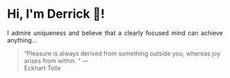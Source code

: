 # Hi, I'm Derrick 👋!
<p align="justify">I admire uniqueness and believe that a clearly focused mind can achieve anything...</p> 
<!-- #quote-start -->
<blockquote>&ldquo;Pleasure is always derived from something outside you, whereas joy arises from within. &rdquo; &mdash; <footer>Eckhart Tolle</footer></blockquote>
<!-- #quote-end -->
